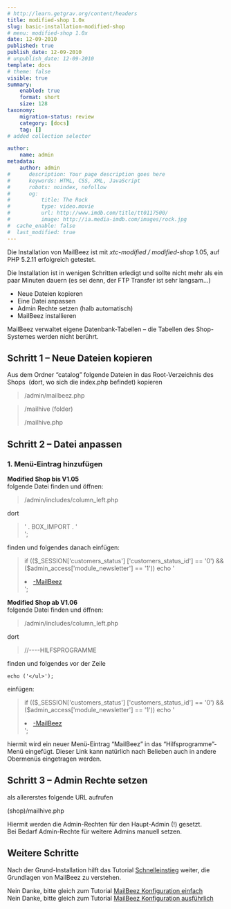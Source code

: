 ```yaml
---
# http://learn.getgrav.org/content/headers
title: modified-shop 1.0x
slug: basic-installation-modified-shop
# menu: modified-shop 1.0x
date: 12-09-2010
published: true
publish_date: 12-09-2010
# unpublish_date: 12-09-2010
template: docs
# theme: false
visible: true
summary:
    enabled: true
    format: short
    size: 128
taxonomy:
    migration-status: review
    category: [docs]
    tag: []
# added collection selector

author:
    name: admin
metadata:
    author: admin
#      description: Your page description goes here
#      keywords: HTML, CSS, XML, JavaScript
#      robots: noindex, nofollow
#      og:
#          title: The Rock
#          type: video.movie
#          url: http://www.imdb.com/title/tt0117500/
#          image: http://ia.media-imdb.com/images/rock.jpg
#  cache_enable: false
#  last_modified: true
---
```


Die Installation von MailBeez ist mit *xtc-modified / modified-shop* 1.05, auf PHP 5.2.11 erfolgreich getestet.

Die Installation ist in wenigen Schritten erledigt und sollte nicht mehr als ein paar Minuten dauern (es sei denn, der FTP Transfer ist sehr langsam…)

- Neue Dateien kopieren
- Eine Datei anpassen
- Admin Rechte setzen (halb automatisch)
- MailBeez installieren

MailBeez verwaltet eigene Datenbank-Tabellen – die Tabellen des Shop-Systemes werden nicht berührt.

## Schritt 1 – Neue Dateien kopieren

Aus dem Ordner “catalog” folgende Dateien in das Root-Verzeichnis des Shops  (dort, wo sich die index.php befindet) kopieren

> /admin/mailbeez.php

> /mailhive (folder)
> 
> /mailhive.php

## Schritt 2 – Datei anpassen

### 1. Menü-Eintrag hinzufügen

**Modified Shop bis V1.05**  
 folgende Datei finden und öffnen:

> /admin/includes/column\_left.php

dort

> ' . BOX_IMPORT . '</a><br>';

finden und folgendes danach einfügen:

> if (($_SESSION['customers_status']
>     ['customers_status_id'] == '0') && ($admin_access['module_newsletter'] == '1')) echo '<li><a href="' . xtc_href_link('mailbeez.php') . '" class="menuBoxContentLink" > -MailBeez</a></li>';

**Modified Shop ab V1.06**  
 folgende Datei finden und öffnen:

> /admin/includes/column\_left.php

dort

> //----HILFSPROGRAMME

finden und folgendes vor der Zeile

 
    echo ('</ul>');

einfügen:

> if (($_SESSION['customers_status']
>     ['customers_status_id'] == '0') && ($admin_access['module_newsletter'] == '1')) echo '<li><a href="' . xtc_href_link('mailbeez.php') . '" class="menuBoxContentLink" > -MailBeez</a></li>';

hiermit wird ein neuer Menü-Eintrag “MailBeez” in das “Hilfsprogramme”-Menü eingefügt. Dieser Link kann natürlich nach Belieben auch in andere Obermenüs eingetragen werden.

## Schritt 3 – Admin Rechte setzen

als allererstes folgende URL aufrufen

(shop)/mailhive.php

Hiermit werden die Admin-Rechten für den Haupt-Admin (!) gesetzt.  
 Bei Bedarf Admin-Rechte für weitere Admins manuell setzen.

## Weitere Schritte

Nach der Grund-Installation hilft das Tutorial [Schnelleinstieg](http://www.mailbeez.de/dokumentation/tutorials/schnelleinstieg/) weiter, die Grundlagen von MailBeez zu verstehen.

Nein Danke, bitte gleich zum Tutorial [MailBeez Konfiguration einfach](http://www.mailbeez.de/dokumentation/tutorials/mailbeez-konfiguration-einfach/)  
 Nein Danke, bitte gleich zum Tutorial [MailBeez Konfiguration ausführlich](http://www.mailbeez.de/dokumentation/tutorials/mailbeez-konfiguration-ausfuehrlich/)
